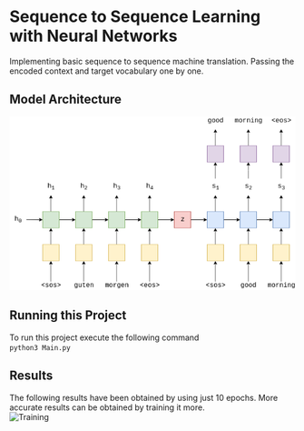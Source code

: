 # Sequence to Sequence Learning with Neural Networks
Implementing basic sequence to sequence machine translation. Passing the encoded context and target vocabulary one by one.
## Model Architecture
![Architecture](Model-Overview.png)<br>
## Running this Project
To run this project execute the following command<br>
```python3 Main.py```<br>
## Results
The following results have been obtained by using just 10 epochs. More accurate results can be obtained by training it more.<br>
![Training](Seq2Seq-LSTM.png)<br>
